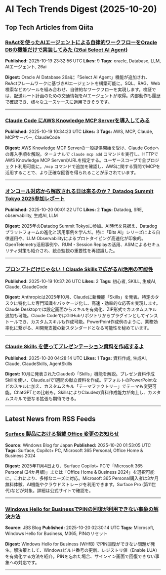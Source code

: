 # AI Tech Trends Digest (2025-10-20)


## Top Tech Articles from Qiita


### [ReActを使ったAIエージェントによる自律的ワークフローをOracle DBの機能だけで実装してみた (26ai Select AI Agent)](https://qiita.com/ssfujita/items/80454001845fa1493495)
**Published:** 2025-10-19 23:32:56 UTC
**Likes:** 9
**Tags:** oracle, Database, LLM, AIエージェント, 26ai

**Digest:**
Oracle AI Database 26aiに「Select AI Agent」機能が追加され、ReActフレームワークに基づきAIエージェントを構築可能に。SQL、RAG、Web検索などのツールを組み合わせ、自律的なワークフローを実現します。検証では、配送ルート計画のための交通情報をAIエージェントが取得。内部動作も履歴で確認でき、様々なユースケースに適用できそうです。

---

### [Claude Code にAWS Knowledge MCP Serverを導入してみる](https://qiita.com/eiji-noguchi/items/6c5444a785595ae1f8b9)
**Published:** 2025-10-19 10:34:23 UTC
**Likes:** 3
**Tags:** AWS, MCP, Claude, MCPサーバー, ClaudeCode

**Digest:**
AWS Knowledge MCP Serverの一般提供開始を受け、Claude Codeへの導入手順を解説。ターミナルで `claude mcp add` コマンドを実行し、HTTPでAWS Knowledge MCP ServerのURLを指定する。ユーザースコープで全プロジェクト利用可能に。`/mcp` コマンドで追加を確認し、AWSに関する質問でMCPを活用することで、より正確な回答を得られることが示されています。

---

### [オンコール対応から解放される日は来るのか？ Datadog Summit Tokyo 2025参加レポート](https://qiita.com/kitsune_yk/items/4034756dce944517e9cb)
**Published:** 2025-10-20 00:01:22 UTC
**Likes:** 2
**Tags:** Datadog, SRE, observability, 生成AI, LLM

**Digest:**
2025年のDatadog Summit Tokyoに参加。AI時代を見据え、Datadogプラットフォームの進化と活用事例を学んだ。特に「Bits AI」シリーズによる自律運用や、LLM Observabilityによるプロトタイピング高速化が印象的。OpenTelemetry活用事例や、RUM・Session Replayの活用、ASMによるセキュリティ対策も紹介され、統合監視の重要性を再認識した。

---

### [プロンプトだけじゃない！Claude Skillsで広がるAI活用の可能性](https://qiita.com/iineineno03k/items/bb9ec1ff47ace14fb57d)
**Published:** 2025-10-19 10:37:26 UTC
**Likes:** 2
**Tags:** 初心者, SKILL, 生成AI, Claude, ClaudeCode

**Digest:**
Anthropicは2025年10月、Claudeに新機能「Skills」を発表。特定のタスクに特化した専門知識をパッケージ化し、高速・効率的な応答を実現します。Claude Desktopでは設定画面からスキルを有効化、ZIP形式でカスタムスキル追加も可能。Claude CodeではGitHubリポジトリからプラグインとしてインストールでき、カスタムスキルも作成可能。PowerPoint作成例のように、業務効率化に繋がる、AI開発支援の新スタンダードとなる可能性を秘めています。

---

### [Claude Skills を使ってプレゼンテーション資料を作成するよ](https://qiita.com/eiji-noguchi/items/aeef7b7126c99c39383b)
**Published:** 2025-10-20 04:28:14 UTC
**Likes:** 1
**Tags:** 資料作成, 生成AI, Claude, ClaudeSkills, AgentSkills

**Digest:**
10月に発表されたClaudeの「Skills」機能を解説。プレゼン資料作成Skillを使い、Claude.aiで1週間の献立資料を作成。デフォルトのPowerPointなどのスキルに加え、カスタムスキル「テーマファクトリー」でテーマも変更可能。ChatGPTとの比較も。SkillsによりClaudeの資料作成能力が向上し、カスタムスキルで更なる拡張も期待できる。

---

## Latest News from RSS Feeds


### [Surface 製品における搭載 Office 変更のお知らせ](https://blogs.windows.com/japan/2025/10/20/notice-regarding-changes-to-office-software-pre-installed-on-surface-products/)
**Source:** Windows Blog for Japan
**Published:** 2025-10-20 01:53:05 UTC
**Tags:** Surface, Copilot+ PC, Microsoft 365 Personal, Office Home & Business 2024

**Digest:**
2025年11月4日より、Surface Copilot+ PCで「Microsoft 365 Personal (24か月版)」または「Office Home & Business 2024」を選択可能に。これにより、多様なニーズに対応。Microsoft 365 Personal購入者は3か月無料体験、AI機能やクラウドストレージを利用できます。Surface Pro (第11世代)などが対象。詳細は公式サイトで確認を。

---

### [Windows Hello for BusinessでPINの回復が利用できない事象の解決方法](https://blog.jbs.co.jp/entry/2025/10/20/113014)
**Source:** JBS Blog
**Published:** 2025-10-20 02:30:14 UTC
**Tags:** Microsoft, Windows Hello for Business, M365, PINのリセット

**Digest:**
Windows Hello for Business (WHfB) でPIN回復ができない問題が発生。解決策として、Windowsビルド番号の更新、レジストリ値（Enable LUA）を有効化する方法を紹介。PINを忘れた場合、サインイン画面で回復できない事象への対応です。

---
